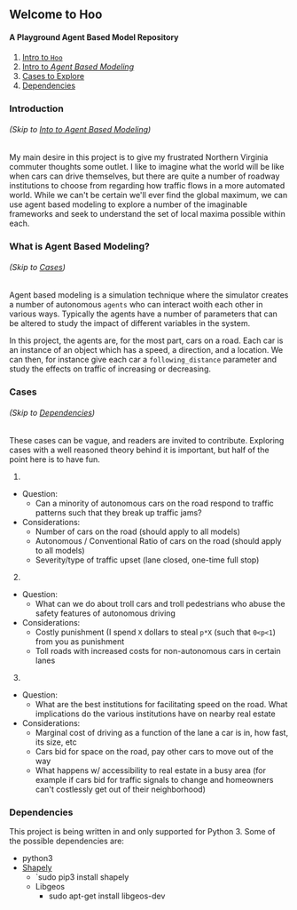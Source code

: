 ## Welcome to Hoo
#### A Playground Agent Based Model Repository

1. [Intro to `Hoo`](https://github.com/emmagras/hoo-will-build-the-roads/blob/master/README.md#introduction)
2. [Intro to *Agent Based Modeling*](https://github.com/emmagras/hoo-will-build-the-roads/blob/master/README.md#what-is-agent-based-modeling)
3. [Cases to Explore](https://github.com/emmagras/hoo-will-build-the-roads/blob/master/README.md#cases)
3. [Dependencies](https://github.com/emmagras/hoo-will-build-the-roads/blob/master/README.md#dependencies)

### Introduction
###### (Skip to [Into to Agent Based Modeling](https://github.com/emmagras/hoo-will-build-the-roads/blob/master/README.md#what-is-agent-based-modeling))
My main desire in this project is to give my frustrated Northern Virginia commuter thoughts some outlet.
I like to imagine what the world will be like when cars can drive themselves, but there are quite a number of roadway institutions to choose from regarding how traffic flows in a more automated world. While we can't be certain we'll ever find the global maximum, we can use agent based modeling to explore a number of the imaginable frameworks and seek to understand the set of local maxima possible within each.

### What is Agent Based Modeling?
###### (Skip to [Cases](https://github.com/emmagras/hoo-will-build-the-roads/blob/master/README.md#cases))
Agent based modeling is a simulation technique where the simulator creates a number of autonomous `agents` who can interact woith each other in various ways. Typically the agents have a number of parameters that can be altered to study the impact of different variables in the system. 

In this project, the agents are, for the most part, cars on a road. Each car is an instance of an object which has a speed, a direction, and a location. We can then, for instance give each car a `following_distance` parameter and study the effects on traffic of increasing or decreasing. 

### Cases
###### (Skip to [Dependencies](https://github.com/emmagras/hoo-will-build-the-roads/blob/master/README.md#dependencies))
These cases can be vague, and readers are invited to contribute. Exploring cases with a well reasoned theory behind it is important, but half of the point here is to have fun. 

1. 
  - Question:
    - Can a minority of autonomous cars on the road respond to traffic patterns such that they break up traffic jams?
  - Considerations: 
    - Number of cars on the road (should apply to all models)
    - Autonomous / Conventional Ratio of cars on the road (should apply to all models)
    - Severity/type of traffic upset (lane closed, one-time full stop)

2. 
  - Question: 
    - What can we do about troll cars and troll pedestrians who abuse the safety features of autonomous driving
  - Considerations:
    - Costly punishment (I spend `X` dollars to steal `p*X` (such that `0<p<1`) from you as punishment
    - Toll roads with increased costs for non-autonomous cars in certain lanes

3. 
  - Question: 
    - What are the best institutions for facilitating speed on the road. What implications do the various institutions have on nearby real estate
  - Considerations:
    - Marginal cost of driving as a function of the lane a car is in, how fast, its size, etc
    - Cars bid for space on the road, pay other cars to move out of the way
    - What happens w/ accessibility to real estate in a busy area (for example if cars bid for traffic signals to change and homeowners can't costlessly get out of their neighborhood) 

### Dependencies
This project is being written in and only supported for Python 3. 
Some of the possible dependencies are: 
- python3
- [Shapely](https://github.com/Toblerity/Shapely)
  - `sudo pip3 install shapely
  - Libgeos
    - sudo apt-get install libgeos-dev

